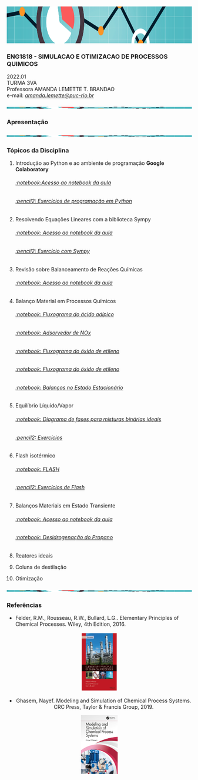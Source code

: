 
<p align="center">
<img src="https://github.com/amandalemette/ENG1818/blob/5a2a8ae2c6d70dfdadac589ef29561218447d37b/Imagens/im.png?raw=true" width=3000 height=100 />
</p>

### ENG1818 - SIMULACAO E OTIMIZACAO DE PROCESSOS QUIMICOS 
2022.01<br/>
TURMA 3VA<br/>
Professora AMANDA LEMETTE T. BRANDAO<br/>
e-mail: *amanda.lemette@puc-rio.br*

<p align="center">
<img src="https://github.com/amandalemette/ENG1818/blob/5a2a8ae2c6d70dfdadac589ef29561218447d37b/Imagens/im.png?raw=true" width=3000 height=5 />
</p>

### Apresentação


<p align="center">
<img src="https://github.com/amandalemette/ENG1818/blob/5a2a8ae2c6d70dfdadac589ef29561218447d37b/Imagens/im.png?raw=true" width=3000 height=5 />
</p>

### Tópicos da Disciplina

1. Introdução ao Python e ao ambiente de programação **Google Colaboratory** 

    <h6 id="aula1.1"><a href="https://bit.ly/3tGZpY7">:notebook:Acesso ao notebook da aula  </a></h6>

    <h6 id="aula1.2"><a href="https://github.com/amandalemette/ENG1818/blob/2fd10a47da971f6c7748eb5500992dece88f39a0/Turma_2022.01/Exercicios_Python.ipynb">:pencil2: Exercícios de programação em Python  </a></h6>

2. Resolvendo Equações Lineares com a biblioteca Sympy

    <h6 id="aula2.1"><a href="https://github.com/amandalemette/ENG1818/blob/77b0c00dd6f4e4b825221bc26d90030e5ee665ed/Turma_2022.01/ResolvendoEqLinearescomSympy.ipynb">:notebook: Acesso ao notebook da aula</a></h6>
    
    <h6 id="aula2.2"><a href="https://github.com/amandalemette/ENG1818/blob/0a1de8469f9ffbb3af91f16762b21cf899d6a8e9/Turma_2022.01/ListaSympy.ipynb">:pencil2: Exercício com Sympy</a></h6>

3. Revisão sobre Balanceamento de Reações Químicas
    <h6 id="aula3.1"><a href="https://github.com/amandalemette/ENG1818/blob/061ee471c2e5b0cddb895502151207e506a7d050/Turma_2022.01/BalanceandoReacoes.ipynb">:notebook: Acesso ao notebook da aula</a></h6>

4. Balanço Material em Processos Químicos

    <h6 id="aula4.1"><a href="https://github.com/amandalemette/ENG1818/blob/c3d81e82b61e6935c430c3d0b6086b2c095f59d1/Turma_2022.01/AcAdipico.ipynb">:notebook: Fluxograma do ácido adípico</a></h6>
    
    <h6 id="aula4.2"><a href="https://github.com/amandalemette/ENG1818/blob/acd61e6077b84bdc4d596e5e73630871a66754a9/Turma_2022.01/AdsorvedorNOx.ipynb">:notebook: Adsorvedor de NOx</a></h6>
    
    <h6 id="aula4.3"><a href="https://github.com/amandalemette/ENG1818/blob/681adb3ba2bccb0714968f8feea1e2b1e24fa732/Turma_2022.01/FluxogOxidoEtileno.ipynb">:notebook: Fluxograma do óxido de etileno</a></h6>
    
    <h6 id="aula4.3"><a href="https://github.com/amandalemette/ENG1818/blob/681adb3ba2bccb0714968f8feea1e2b1e24fa732/Turma_2022.01/FluxogOxidoEtileno.ipynb">:notebook: Fluxograma do óxido de etileno</a></h6>
    
    <h6 id="aula4.4"><a href="https://github.com/amandalemette/ENG1818/blob/a2901516dfb54aa973c34bf934bf0537876f300e/Turma_2022.01/Equacoes_Balanco_Fundamentais.ipynb">:notebook: Balanços no Estado Estacionário </a></h6>
    
5. Equilíbrio Líquido/Vapor

    <h6 id="aula5.1"><a href="https://github.com/amandalemette/ENG1818/blob/49915ed27fe4af0d35cc467cbccec8e64b19d0a7/Turma_2022.01/DiagramaFases.ipynb">:notebook: Diagrama de fases para misturas binárias ideais </a></h6>
    
    <h6 id="aula5.2"><a href="https://github.com/amandalemette/ENG1818/blob/33350af6930d674765bfe38e4583d505fb3ecea2/Turma_2022.01/Lista_DiagramaFases.ipynb">:pencil2:  Exercícios </a></h6>

6. Flash isotérmico

    <h6 id="aula6.1"><a href="https://github.com/amandalemette/ENG1818/blob/e4b590863e73d21992210f57c37f2e683f7b69d0/Turma_2022.01/PB_PORV_Flash.ipynb">:notebook: FLASH </a></h6>
    
    <h6 id="aula6.2"><a href="https://github.com/amandalemette/ENG1818/blob/71d4975423ab0e0bef80b23f6a016166caa35f74/Turma_2022.01/Lista_Flash.ipynb">:pencil2:  Exercícios de Flash </a></h6>
        
7. Balanços Materiais em Estado Transiente

    <h6 id="aula7.1"><a href="https://github.com/amandalemette/ENG1818/blob/38de18ae6c18e2fdf91e3e4ba87d0f97ed1053eb/Turma_2022.01/BMestadotransiente.ipynb">:notebook: Acesso ao notebook da aula </a></h6>
    
    <h6 id="aula7.2"><a href="https://github.com/amandalemette/ENG1818/blob/ac557a082ac90d9080f44590ff5c4fd5680603ee/Turma_2022.01/DesidrogenacaoPropano.ipynb">:notebook: Desidrogenação do Propano </a></h6>

8. Reatores ideais

9. Coluna de destilação 

10. Otimização




<p align="center">
<img src="https://github.com/amandalemette/ENG1818/blob/5a2a8ae2c6d70dfdadac589ef29561218447d37b/Imagens/im.png?raw=true" width=3000 height=5 />
</p>


### Referências

- Felder, R.M., Rousseau, R.W., Bullard, L.G.. Elementary Principles of Chemical Processes. Wiley, 4th Edition, 2016.
<center><img src="https://github.com/amandalemette/ENG1818/blob/c07218af15836113498e6b82f2d75e653805865c/Imagens/book.png?raw=true"  width=100 height=160 />
    
- Ghasem, Nayef. Modeling and Simulation of Chemical Process Systems. CRC Press, Taylor & Francis Group, 2019.
<center><img src="https://github.com/amandalemette/images/blob/4b5bc671e60c4a94d6de9fdd486bdc90daecd516/ENG1818/ref1.png?raw=true"  width=100 height=160 />

